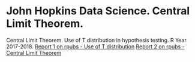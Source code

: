 # John Hopkins Data Science. Central Limit Theorem. 
Central Limit Theorem.
Use of T distribution in hypothesis testing. 
R
Year 2017-2018. 
[Report 1 on rpubs - Use of T distribution](https://rpubs.com/vwsingh/362163)
[Report 2 on rpubs - Central Limit Theorem](https://rpubs.com/vwsingh/362161)
